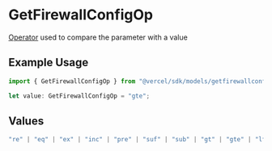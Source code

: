 # GetFirewallConfigOp

[Operator](https://vercel.com/docs/security/vercel-waf/rule-configuration#operators) used to compare the parameter with a value

## Example Usage

```typescript
import { GetFirewallConfigOp } from "@vercel/sdk/models/getfirewallconfigop.js";

let value: GetFirewallConfigOp = "gte";
```

## Values

```typescript
"re" | "eq" | "ex" | "inc" | "pre" | "suf" | "sub" | "gt" | "gte" | "lt" | "lte" | "nex" | "ninc" | "neq"
```